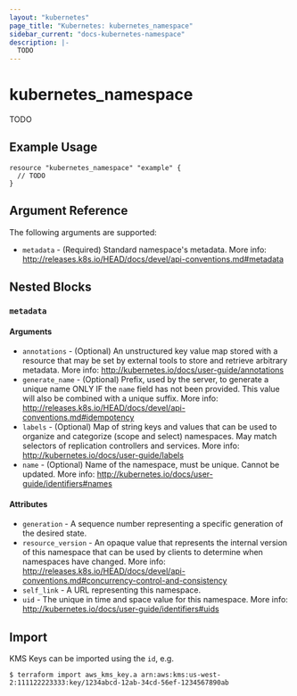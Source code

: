 ```yaml
---
layout: "kubernetes"
page_title: "Kubernetes: kubernetes_namespace"
sidebar_current: "docs-kubernetes-namespace"
description: |-
  TODO
---
```


# kubernetes_namespace

TODO


## Example Usage

```
resource "kubernetes_namespace" "example" {
  // TODO
}
```

## Argument Reference

The following arguments are supported:

* `metadata` - (Required) Standard namespace's metadata. More info: http://releases.k8s.io/HEAD/docs/devel/api-conventions.md#metadata

## Nested Blocks

### `metadata`

#### Arguments


* `annotations` - (Optional) An unstructured key value map stored with a resource that may be set by external tools to store and retrieve arbitrary metadata. More info: http://kubernetes.io/docs/user-guide/annotations
* `generate_name` - (Optional) Prefix, used by the server, to generate a unique name ONLY IF the `name` field has not been provided. This value will also be combined with a unique suffix. More info: http://releases.k8s.io/HEAD/docs/devel/api-conventions.md#idempotency
* `labels` - (Optional) Map of string keys and values that can be used to organize and categorize (scope and select) namespaces. May match selectors of replication controllers and services. More info: http://kubernetes.io/docs/user-guide/labels
* `name` - (Optional) Name of the namespace, must be unique. Cannot be updated. More info: http://kubernetes.io/docs/user-guide/identifiers#names

#### Attributes


* `generation` - A sequence number representing a specific generation of the desired state.
* `resource_version` - An opaque value that represents the internal version of this namespace that can be used by clients to determine when namespaces have changed. More info: http://releases.k8s.io/HEAD/docs/devel/api-conventions.md#concurrency-control-and-consistency
* `self_link` - A URL representing this namespace.
* `uid` - The unique in time and space value for this namespace. More info: http://kubernetes.io/docs/user-guide/identifiers#uids

## Import

KMS Keys can be imported using the `id`, e.g.

```
$ terraform import aws_kms_key.a arn:aws:kms:us-west-2:111122223333:key/1234abcd-12ab-34cd-56ef-1234567890ab
```